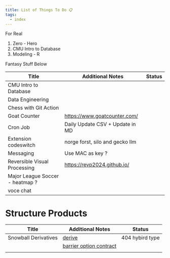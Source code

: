 ```yaml
---
title: List of Things To Do 📋
tags:
  - index
---
```

For Real
1) Zero - Hero
2) CMU Intro to Database
3) Modeling - R


Fantasy Stuff Below

| Title                           | Additional Notes                | Status |
| ------------------------------- | ------------------------------- | ------ |
| CMU Intro to Database           |                                 |        |
| Data Engineering                |                                 |        |
| Chess with Git Action           |                                 |        |
| Goat Counter                    | https://www.goatcounter.com/    |        |
| Cron Job                        | Daily Update CSV + Update in MD |        |
| Extension codeswitch            | norge forst, silo and gecko llm |        |
| Messaging                       | Use MAC as key ?                |        |
| Reversible Visual Processing    | https://revp2024.github.io/     |        |
| Major League Soccer - heatmap ? |                                 |        |
| voce chat                       |                                 |        |

# Structure Products

| Title                | Additional Notes                                                                                                                                   | Status          |
| -------------------- | -------------------------------------------------------------------------------------------------------------------------------------------------- | --------------- |
| Snowball Derivatives | [derive](https://www.reuters.com/markets/asia/snowball-derivatives-feed-chinas-stock-market-avalanche-2024-01-23/)                                 | 404 hybird type |
|                      | [barrier option contract](https://www.caixinglobal.com/2021-05-19/snowball-derivatives-offer-a-risky-bet-on-stock-market-stability-101715201.html) |                 |
|                      |                                                                                                                                                    |                 |
